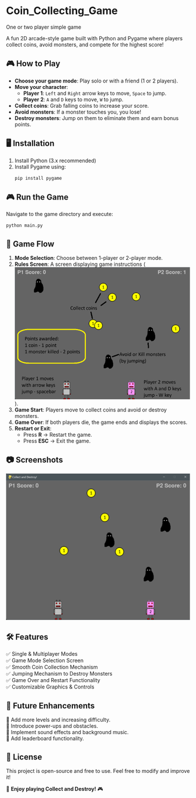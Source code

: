 # Coin_Collecting_Game
One or two player simple game

A fun 2D arcade-style game built with Python and Pygame where players collect coins, avoid monsters, and compete for the highest score!

## 🎮 How to Play

- **Choose your game mode**: Play solo or with a friend (1 or 2 players).  
- **Move your character**:  
  - **Player 1**: `Left` and `Right` arrow keys to move, `Space` to jump.  
  - **Player 2**: `A` and `D` keys to move, `W` to jump.  
- **Collect coins**: Grab falling coins to increase your score.  
- **Avoid monsters**: If a monster touches you, you lose!  
- **Destroy monsters**: Jump on them to eliminate them and earn bonus points.

## 🖥️ Installation

1. Install Python (3.x recommended)  
2. Install Pygame using:  
   ```bash
   pip install pygame

## 🎮 Run the Game
Navigate to the game directory and execute:

```bash
python main.py
```

## 🔄 Game Flow
1. **Mode Selection**: Choose between 1-player or 2-player mode.
2. **Rules Screen**: A screen displaying game instructions (![Game Rules](rules.png)).
3. **Game Start**: Players move to collect coins and avoid or destroy monsters.
4. **Game Over**: If both players die, the game ends and displays the scores.
5. **Restart or Exit**:
   - Press **R** → Restart the game.
   - Press **ESC** → Exit the game.

## 📷 Screenshots

![Game Screenshot](Game_screenshot.png)

## 🛠️ Features
✅ Single & Multiplayer Modes  
✅ Game Mode Selection Screen  
✅ Smooth Coin Collection Mechanism  
✅ Jumping Mechanism to Destroy Monsters  
✅ Game Over and Restart Functionality  
✅ Customizable Graphics & Controls  

## 🚀 Future Enhancements
🔹 Add more levels and increasing difficulty.  
🔹 Introduce power-ups and obstacles.  
🔹 Implement sound effects and background music.  
🔹 Add leaderboard functionality.  

## 📝 License
This project is open-source and free to use. Feel free to modify and improve it!

🎉 **Enjoy playing Collect and Destroy!** 🎮

